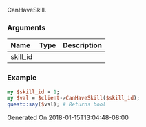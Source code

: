 CanHaveSkill.
### Arguments
**Name**|**Type**|**Description**
:---|:---|:---
skill_id||

### Example

```perl
my $skill_id = 1;
my $val = $client->CanHaveSkill($skill_id);
quest::say($val); # Returns bool
```


Generated On 2018-01-15T13:04:48-08:00